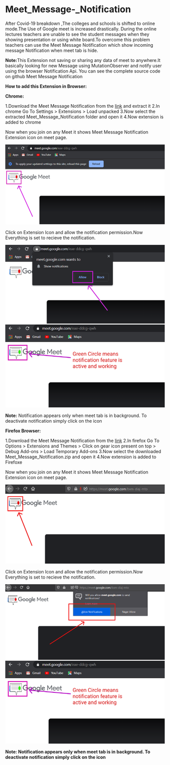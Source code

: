 # Meet_Message-_Notification
After Covid-19 breakdown ,The colleges and schools is shifted to online mode.The Use of Google meet is increased drastically. During the online lectures teachers are unable to see the student messages when they showing presentation or using white board.To overcome this problem teachers can use the Meet Message Notification which show incoming message Notification when meet tab is hide.

<b>Note:</b>This Extension not saving or sharing any data of meet to anywhere.It basically looking for new Message using MutationObserver and notify user using the browser Notification Api. You can see the complete source code on github Meet Message Notification

<b>
How to add this Extension in Browser:
  </b>


<b>Chrome:</b>
    
1.Download the Meet Message Notification from the <a href="https://github.com/dharm8149/Meet_Message-_Notification/raw/main/Chrome/Meet_Message_Notification.zip">link</a> and extract it
2.In chrome Go To Settings > Extensions > Load unpacked
3.Now select the extracted Meet_Message_Notification folder and open it
4.Now extension is added to chrome

Now when you join on any Meet it shows Meet Message Notification Extension icon on meet page. 

<img src="https://github.com/dharm8149/Meet_Message-_Notification/raw/main/Read_Md_Images/meet_first.png">

Click on Extension Icon and allow the notification permission.Now Everything is set to recieve the notification. 

<img src="https://github.com/dharm8149/Meet_Message-_Notification/raw/main/Read_Md_Images/meet_second.png">

<img src="https://github.com/dharm8149/Meet_Message-_Notification/raw/main/Read_Md_Images/meet_third.png">

<b>Note:</b> Notification appears only when meet tab is in background.
To deactivate notification simply click on the icon



<b>Firefox Browser:</b>

1.Download the Meet Message Notification from the <a href="https://github.com/dharm8149/Meet_Message-_Notification/raw/main/Mozila_Firefox_Extension/Meet_Message_Notification.zip">link</a>
2.In firefox Go To Options > Extensions and Themes > Click on gear icon present on top > Debug Add-ons > Load Temporary Add-ons
3.Now select the downloaded Meet_Message_Notification.zip and open it
4.Now extension is added to Firefoxe

Now when you join on any Meet it shows Meet Message Notification Extension icon on meet page.

<img src="https://github.com/dharm8149/Meet_Message-_Notification/raw/main/Read_Md_Images/fmeet_first.png">


Click on Extension Icon and allow the notification permission.Now Everything is set to recieve the notification.

<img src="https://github.com/dharm8149/Meet_Message-_Notification/raw/main/Read_Md_Images/fmeet_second.png">

<img src="https://github.com/dharm8149/Meet_Message-_Notification/raw/main/Read_Md_Images/meet_third.png">


<b>Note: <b>Notification appears only when meet tab is in background.
To deactivate notification simply click on the icon
